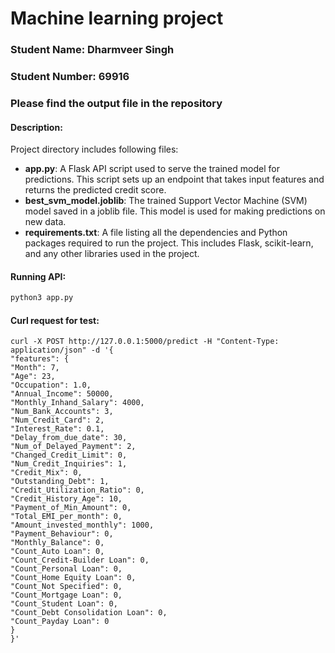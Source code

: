 # Machine learning project

### Student Name: Dharmveer Singh

### Student Number: 69916

### Please find the output file in the repository

#### Description:

Project directory includes following files:

- **app.py**: A Flask API script used to serve the trained model for predictions. This script sets up an endpoint that takes input features and returns the predicted credit score.
- **best_svm_model.joblib**: The trained Support Vector Machine (SVM) model saved in a joblib file. This model is used for making predictions on new data.
- **requirements.txt**: A file listing all the dependencies and Python packages required to run the project. This includes Flask, scikit-learn, and any other libraries used in the project.

#### Running API:

```bash
python3 app.py
```

#### Curl request for test:

```
curl -X POST http://127.0.0.1:5000/predict -H "Content-Type: application/json" -d '{
"features": {
"Month": 7,
"Age": 23,
"Occupation": 1.0,
"Annual_Income": 50000,
"Monthly_Inhand_Salary": 4000,
"Num_Bank_Accounts": 3,
"Num_Credit_Card": 2,
"Interest_Rate": 0.1,
"Delay_from_due_date": 30,
"Num_of_Delayed_Payment": 2,
"Changed_Credit_Limit": 0,
"Num_Credit_Inquiries": 1,
"Credit_Mix": 0,
"Outstanding_Debt": 1,
"Credit_Utilization_Ratio": 0,
"Credit_History_Age": 10,
"Payment_of_Min_Amount": 0,
"Total_EMI_per_month": 0,
"Amount_invested_monthly": 1000,
"Payment_Behaviour": 0,
"Monthly_Balance": 0,
"Count_Auto Loan": 0,
"Count_Credit-Builder Loan": 0,
"Count_Personal Loan": 0,
"Count_Home Equity Loan": 0,
"Count_Not Specified": 0,
"Count_Mortgage Loan": 0,
"Count_Student Loan": 0,
"Count_Debt Consolidation Loan": 0,
"Count_Payday Loan": 0
}
}'
```
